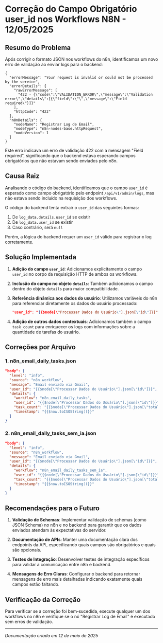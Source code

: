# Correção do Campo Obrigatório user_id nos Workflows N8N - 12/05/2025

## Resumo do Problema

Após corrigir o formato JSON nos workflows do n8n, identificamos um novo erro de validação ao enviar logs para o backend:

```
{
  "errorMessage": "Your request is invalid or could not be processed by the service",
  "errorDetails": {
    "rawErrorMessage": [
      "422 - {\"code\":\"VALIDATION_ERROR\",\"message\":\"Validation error\",\"details\":[{\"field\":\"\",\"message\":\"Field required\"}]}"
    ],
    "httpCode": "422"
  },
  "n8nDetails": {
    "nodeName": "Registrar Log de Email",
    "nodeType": "n8n-nodes-base.httpRequest",
    "nodeVersion": 1
  }
}
```

Este erro indicava um erro de validação 422 com a mensagem "Field required", significando que o backend estava esperando campos obrigatórios que não estavam sendo enviados pelo n8n.

## Causa Raiz

Analisando o código do backend, identificamos que o campo `user_id` é esperado como campo obrigatório pelo endpoint `/api/v1/admin/logs`, mas não estava sendo incluído na requisição dos workflows.

O código do backend tenta extrair o `user_id` das seguintes formas:
1. De `log_data.details.user_id` se existir
2. De `log_data.user_id` se existir
3. Caso contrário, será `null`

Porém, a lógica do backend requer um `user_id` válido para registrar o log corretamente.

## Solução Implementada

1. **Adição do campo `user_id`**: Adicionamos explicitamente o campo `user_id` no corpo da requisição HTTP de ambos os workflows.

2. **Inclusão do campo no objeto `details`**: Também adicionamos o campo dentro do objeto `details` para maior compatibilidade.

3. **Referência dinâmica aos dados do usuário**: Utilizamos variáveis do n8n para referenciar diretamente os dados do usuário processado:
   ```json
   "user_id": "{{$node[\"Processar Dados do Usuário\"].json[\"id\"]}}",
   ```

4. **Adição de outros dados contextuais**: Adicionamos também o campo `task_count` para enriquecer os logs com informações sobre a quantidade de tarefas do usuário.

## Correções por Arquivo

### 1. n8n_email_daily_tasks.json

```json
"body": {
  "level": "info",
  "source": "n8n_workflow",
  "message": "Email enviado via Gmail",
  "user_id": "{{$node[\"Processar Dados do Usuário\"].json[\"id\"]}}",
  "details": {
    "workflow": "n8n_email_daily_tasks",
    "user_id": "{{$node[\"Processar Dados do Usuário\"].json[\"id\"]}}",
    "task_count": "{{$node[\"Processar Dados do Usuário\"].json[\"totalTarefas\"]}}",
    "timestamp": "{{$now.toISOString()}}"
  }
}
```

### 2. n8n_email_daily_tasks_sem_ia.json

```json
"body": {
  "level": "info",
  "source": "n8n_workflow",
  "message": "Email enviado via Gmail",
  "user_id": "{{$node[\"Processar Dados do Usuário\"].json[\"id\"]}}",
  "details": {
    "workflow": "n8n_email_daily_tasks_sem_ia",
    "user_id": "{{$node[\"Processar Dados do Usuário\"].json[\"id\"]}}",
    "task_count": "{{$node[\"Processar Dados do Usuário\"].json[\"totalTarefas\"]}}",
    "timestamp": "{{$now.toISOString()}}"
  }
}
```

## Recomendações para o Futuro

1. **Validação de Schemas**: Implementar validação de schemas (como JSON Schema) no n8n e no backend para garantir que os dados enviados atendam às expectativas do servidor.

2. **Documentação de APIs**: Manter uma documentação clara dos endpoints da API, especificando quais campos são obrigatórios e quais são opcionais.

3. **Testes de Integração**: Desenvolver testes de integração específicos para validar a comunicação entre n8n e backend.

4. **Mensagens de Erro Claras**: Configurar o backend para retornar mensagens de erro mais detalhadas indicando exatamente quais campos estão faltando.

## Verificação da Correção

Para verificar se a correção foi bem-sucedida, execute qualquer um dos workflows no n8n e verifique se o nó "Registrar Log de Email" é executado sem erros de validação.

---

*Documentação criada em 12 de maio de 2025*
